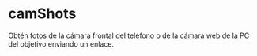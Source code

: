 # camShots
Obtén fotos de la cámara frontal del teléfono o de la cámara web de la PC del objetivo enviando un enlace.

